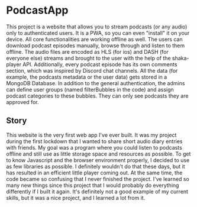 # PodcastApp
This project is a website that allows you to stream podcasts (or any audio) only to authenticated users. It is a PWA, so you can even "install" it on your device. All core functionalities are working offline as well. The users can download podcast episodes manually, browse through and listen to them offline. The audio files are encoded as HLS (for ios) and DASH (for everyone else) streams and brought to the user with the help of the shaka-player API. Additionally, every podcast episode has its own comments section, which was inspired by Discord chat channels. All the data (for example, the podcasts metadata or the user data) gets stored in a MongoDB Database. In addition to the general authentication, the admins can define user groups (named filterBubbles in the code) and assign podcast categories to these bubbles. They can only see podcasts they are approved for.

## Story
This website is the very first web app I've ever built. It was my project during the first lockdown that I wanted to share short audio diary entries with friends. My goal was a program where you could listen to podcasts offline and still use as little storage space and resources as possible. To get to know Javascript and the browser environment properly, I decided to use as few libraries as possible. I definitely wouldn't do that these days, but it has resulted in an efficient little player coming out. At the same time, the code became so confusing that I never finished the project. I've learned so many new things since this project that I would probably do everything differently if I built it again. It's definitely not a good example of my current skills, but it was a nice project, and I learned a lot from it.
